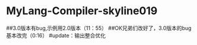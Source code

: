 # MyLang-Compiler-skyline019
##3.0版本有bug,示例用2.0版本（11：55）
##OK兄弟们改好了，3.0版本的bug基本改完（0:16）
#update：输出整合优化

